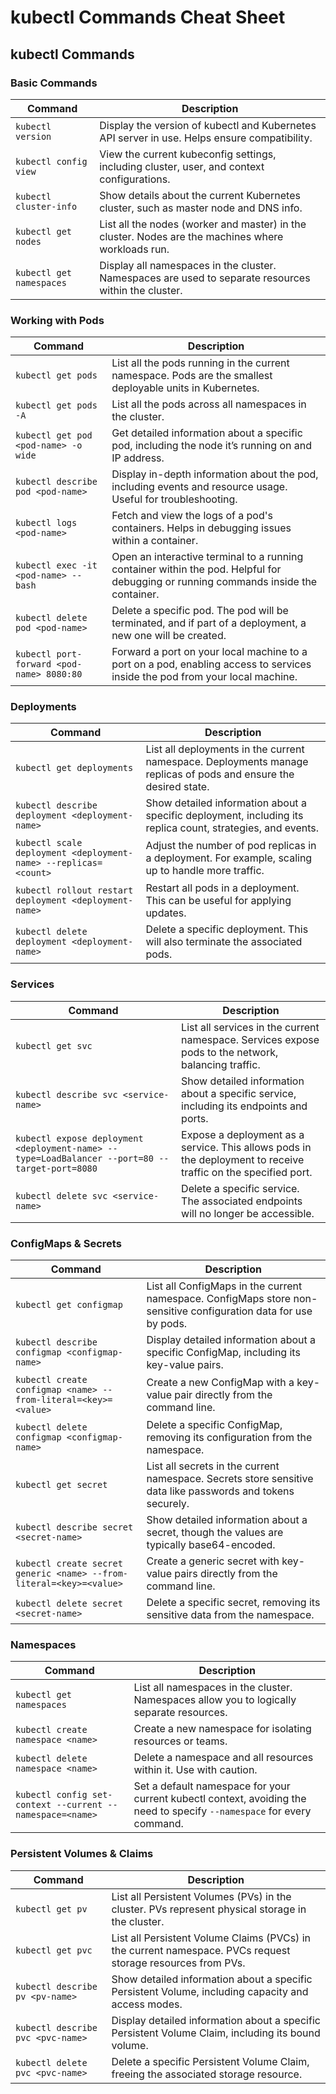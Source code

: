 # kubectl Commands Cheat Sheet

## kubectl Commands

### Basic Commands

| Command | Description |
| --- | --- |
| `kubectl version` | Display the version of kubectl and Kubernetes API server in use. Helps ensure compatibility. |
| `kubectl config view` | View the current kubeconfig settings, including cluster, user, and context configurations. |
| `kubectl cluster-info` | Show details about the current Kubernetes cluster, such as master node and DNS info. |
| `kubectl get nodes` | List all the nodes (worker and master) in the cluster. Nodes are the machines where workloads run. |
| `kubectl get namespaces` | Display all namespaces in the cluster. Namespaces are used to separate resources within the cluster. |

### Working with Pods

| Command | Description |
| --- | --- |
| `kubectl get pods` | List all the pods running in the current namespace. Pods are the smallest deployable units in Kubernetes. |
| `kubectl get pods -A` | List all the pods across all namespaces in the cluster. |
| `kubectl get pod <pod-name> -o wide` | Get detailed information about a specific pod, including the node it’s running on and IP address. |
| `kubectl describe pod <pod-name>` | Display in-depth information about the pod, including events and resource usage. Useful for troubleshooting. |
| `kubectl logs <pod-name>` | Fetch and view the logs of a pod's containers. Helps in debugging issues within a container. |
| `kubectl exec -it <pod-name> -- bash` | Open an interactive terminal to a running container within the pod. Helpful for debugging or running commands inside the container. |
| `kubectl delete pod <pod-name>` | Delete a specific pod. The pod will be terminated, and if part of a deployment, a new one will be created. |
| `kubectl port-forward <pod-name> 8080:80` | Forward a port on your local machine to a port on a pod, enabling access to services inside the pod from your local machine. |

### Deployments

| Command | Description |
| --- | --- |
| `kubectl get deployments` | List all deployments in the current namespace. Deployments manage replicas of pods and ensure the desired state. |
| `kubectl describe deployment <deployment-name>` | Show detailed information about a specific deployment, including its replica count, strategies, and events. |
| `kubectl scale deployment <deployment-name> --replicas=<count>` | Adjust the number of pod replicas in a deployment. For example, scaling up to handle more traffic. |
| `kubectl rollout restart deployment <deployment-name>` | Restart all pods in a deployment. This can be useful for applying updates. |
| `kubectl delete deployment <deployment-name>` | Delete a specific deployment. This will also terminate the associated pods. |

### Services

| Command | Description |
| --- | --- |
| `kubectl get svc` | List all services in the current namespace. Services expose pods to the network, balancing traffic. |
| `kubectl describe svc <service-name>` | Show detailed information about a specific service, including its endpoints and ports. |
| `kubectl expose deployment <deployment-name> --type=LoadBalancer --port=80 --target-port=8080` | Expose a deployment as a service. This allows pods in the deployment to receive traffic on the specified port. |
| `kubectl delete svc <service-name>` | Delete a specific service. The associated endpoints will no longer be accessible. |

### ConfigMaps & Secrets

| Command | Description |
| --- | --- |
| `kubectl get configmap` | List all ConfigMaps in the current namespace. ConfigMaps store non-sensitive configuration data for use by pods. |
| `kubectl describe configmap <configmap-name>` | Display detailed information about a specific ConfigMap, including its key-value pairs. |
| `kubectl create configmap <name> --from-literal=<key>=<value>` | Create a new ConfigMap with a key-value pair directly from the command line. |
| `kubectl delete configmap <configmap-name>` | Delete a specific ConfigMap, removing its configuration from the namespace. |
| `kubectl get secret` | List all secrets in the current namespace. Secrets store sensitive data like passwords and tokens securely. |
| `kubectl describe secret <secret-name>` | Show detailed information about a secret, though the values are typically base64-encoded. |
| `kubectl create secret generic <name> --from-literal=<key>=<value>` | Create a generic secret with key-value pairs directly from the command line. |
| `kubectl delete secret <secret-name>` | Delete a specific secret, removing its sensitive data from the namespace. |

### Namespaces

| Command | Description |
| --- | --- |
| `kubectl get namespaces` | List all namespaces in the cluster. Namespaces allow you to logically separate resources. |
| `kubectl create namespace <name>` | Create a new namespace for isolating resources or teams. |
| `kubectl delete namespace <name>` | Delete a namespace and all resources within it. Use with caution. |
| `kubectl config set-context --current --namespace=<name>` | Set a default namespace for your current kubectl context, avoiding the need to specify `--namespace` for every command. |

### Persistent Volumes & Claims

| Command | Description |
| --- | --- |
| `kubectl get pv` | List all Persistent Volumes (PVs) in the cluster. PVs represent physical storage in the cluster. |
| `kubectl get pvc` | List all Persistent Volume Claims (PVCs) in the current namespace. PVCs request storage resources from PVs. |
| `kubectl describe pv <pv-name>` | Show detailed information about a specific Persistent Volume, including capacity and access modes. |
| `kubectl describe pvc <pvc-name>` | Display detailed information about a specific Persistent Volume Claim, including its bound volume. |
| `kubectl delete pvc <pvc-name>` | Delete a specific Persistent Volume Claim, freeing the associated storage resource. |
